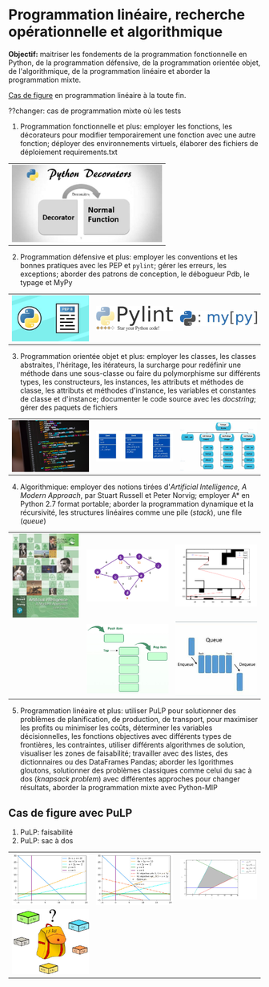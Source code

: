 # Programmation linéaire, recherche opérationnelle et algorithmique 

**Objectif:** maitriser les fondements de la programmation fonctionnelle en Python, de la programmation défensive, de la programmation orientée objet, de l'algorithmique, de la programmation linéaire et aborder la programmation mixte.

[Cas de figure](#cas-de-figure-avec-pulp) en programmation linéaire à la toute fin.

??changer: cas de programmation mixte où les tests

1. Programmation fonctionnelle et plus: employer les fonctions, les décorateurs pour modifier temporairement une fonction avec une autre fonction; déployer des environnements virtuels, élaborer des fichiers de déploiement requirements.txt

|    |
|:---|
| <img src="img/decorators.jpg" alt="" width="300"> |

2. Programmation défensive et plus: employer les conventions et les bonnes pratiques avec les PEP et `pylint`; gérer les erreurs, les exceptions; aborder des patrons de conception, le débogueur Pdb, le typage et MyPy

|   |   |   |
|:---|:---|:---|
| <img src="img/pep8.jpg" alt="" width="300"> | <img src="img/pylint.jpg" alt="" width="300">  | <img src="img/mypy.jpg" alt="" width="300">  |

3. Programmation orientée objet et plus: employer les classes, les classes abstraites, l'héritage, les itérateurs, la surcharge pour redéfinir une méthode dans une sous-classe ou faire du polymorphisme sur différents types, les constructeurs, les instances, les attributs et méthodes de classe, les attributs et méthodes d'instance, les variables et constantes de classe et d'instance; documenter le code source avec les *docstring*; gérer des paquets de fichiers

|   |   |   |
|:---|:---|:---|
| <img src="img/oop.jpg" alt="" width="300"> | <img src="img/oop2.jpg" alt="" width="300">  | <img src="img/package.jpg" alt="" width="300">  |

4. Algorithmique: employer des notions tirées d'*Artificial Intelligence, A Modern Approach*, par Stuart Russell et Peter Norvig; employer A* en Python 2.7 format portable; aborder la programmation dynamique et la récursivité, les structures linéaires comme une pile (*stack*), une file (*queue*)

|   |   |   |
|:---|:---|:---|
| <img src="img/aima.jpg" alt="" width="250"> | <img src="img/astar2.jpg" alt="" width="300">  | <img src="img/astar.jpg" alt="" width="300">  |
|   | <img src="img/stack.jpg" alt="" width="300">  | <img src="img/queue.jpg" alt="" width="300">  |

5. Programmation linéaire et plus: utiliser PuLP pour solutionner des problèmes de planification, de production, de transport, pour maximiser les profits ou minimiser les coûts, déterminer les variables décisionnelles, les fonctions objectives avec différents types de frontières, les contraintes, utiliser différents algorithmes de solution, visualiser les zones de faisabilité; travailler avec des listes, des dictionnaires ou des DataFrames Pandas; aborder les lgorithmes gloutons, solutionner des problèmes classiques comme celui du sac à dos (*knapsack problem*) avec différentes approches pour changer résultats, aborder la programmation mixte avec Python-MIP

## Cas de figure avec PuLP

1. PuLP: faisabilité
2. PuLP: sac à dos

|   |   |   |
|:---|:---|:---|
| <img src="img/faisabilite.jpg" alt="" width="300"> | <img src="img/faisabilite2.jpg" alt="" width="300">  | <img src="img/max.jpg" alt="" width="300">  |
| <img src="img/knapsack.jpg" alt="" width="300">  |   |   |
